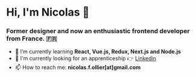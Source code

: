 <h1 align="left">Hi, I'm Nicolas 👋</h1>
<h3 align="left">Former designer and now an enthusiastic frontend developer from France. 🇫🇷</h3>

- 🌱 I’m currently learning **React, Vue.js, Redux, Next.js and Node.js**
- 💼 I'm currently looking for an apprenticeship  👉 [Linkedin](https://www.linkedin.com/in/nicolasollier2/)
- 📫 How to reach me: **nicolas.f.ollier[at]gmail.com**


